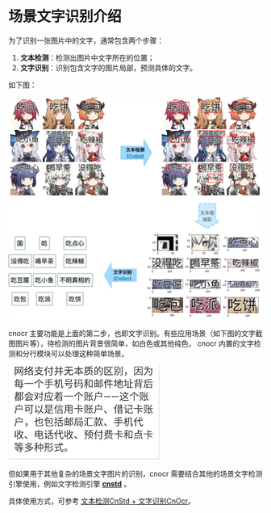 # 场景文字识别介绍

为了识别一张图片中的文字，通常包含两个步骤：

1. **文本检测**：检测出图片中文字所在的位置；
2. **文字识别**：识别包含文字的图片局部，预测具体的文字。

如下图：

![文字识别流程](figs/std-ocr.jpg)


cnocr 主要功能是上面的第二步，也即文字识别。有些应用场景（如下图的文字截图图片等），待检测的图片背景很简单，如白色或其他纯色，
cnocr 内置的文字检测和分行模块可以处理这种简单场景。

![文字截图图片](examples/multi-line_cn1.png)


但如果用于其他复杂的场景文字图片的识别，cnocr 需要结合其他的场景文字检测引擎使用，例如文字检测引擎 **[cnstd](https://github.com/breezedeus/cnstd)** 。

具体使用方式，可参考 [文本检测CnStd + 文字识别CnOcr](cnstd_cnocr.md)。


